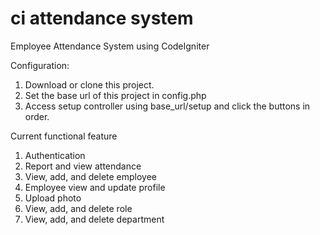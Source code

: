 # ci attendance system
Employee Attendance System using CodeIgniter

Configuration:
1. Download or clone this project.
2. Set the base url of this project in config.php
3. Access setup controller using base_url/setup and click the buttons in order.

Current functional feature
1. Authentication
2. Report and view attendance
3. View, add, and delete employee
4. Employee view and update profile
5. Upload photo
6. View, add, and delete role
7. View, add, and delete department
